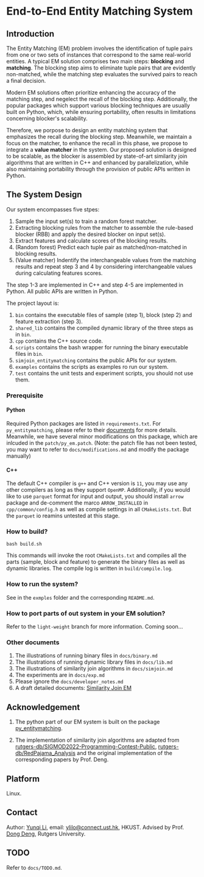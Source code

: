 # End-to-End Entity Matching System

## Introduction
The Entity Matching (EM) problem involves the identification of tuple pairs from one or two sets of instances that correspond to the same real-world entities. A typical EM solution comprises two main steps: **blocking** and **matching**. The blocking step aims to eliminate tuple pairs that are evidently non-matched, while the matching step evaluates the survived pairs to reach a final decision.

Modern EM solutions often prioritize enhancing the accuracy of the matching step, and negelect the recall of the blocking step. Additionally, the popular packages which support various blocking techniques are usually built on Python, which, while ensuring portability, often results in limitations concerning blocker's scalability.

Therefore, we porpose to design an entity matching system that emphasizes the recall during the blocking step. Meanwhile, we maintain a focus on the matcher, to enhance the recall in this phase, we propose to integrate a **value matcher** in the system. Our proposed solution is designed to be scalable, as the blocker is assembled by state-of-art similarity join algorithms that are written in C++ and enhanced by parallelization, while also maintaining portability through the provision of public APIs written in Python.

## The System Design

Our system encompasses five stpes: 
1. Sample the input set(s) to train a random forest matcher.
2. Extracting blocking rules from the matcher to assemble the rule-based blocker (RBB) and apply the desired blocker on input set(s).
3. Extract features and calculate scores of the blocking results.
4. (Random forest) Predict each tuple pair as matched/non-matched in blocking results.
5. (Value matcher) Indentify the interchangeable values from the matching results and repeat step 3 and 4 by considering interchangeable values during calculating features scores.

The step 1-3 are implemented in C++ and step 4-5 are implemented in Python. All public APIs are written in Python.

The project layout is:
1. ```bin``` contains the executable files of sample (step 1), block (step 2) and feature extraction (step 3).
2. ```shared_lib``` contains the compiled dynamic library of the three steps as in ```bin```.
3. ```cpp``` contains the C++ source code.
4. ```scripts``` contains the bash wrapper for running the binary executable files in ```bin```.
5. ```simjoin_entitymatching``` contains the public APIs for our system.
6. ```examples``` contains the scripts as examples ro run our system.
7. ```test``` contains the unit tests and experiment scripts, you should not use them.

### Prerequisite

#### Python
Required Python packages are listed in ```requirements.txt```. For ```py_entitymatching```, please refer to their [documents](https://anhaidgroup.github.io/py_entitymatching/v0.4.0/user_manual/guides.html) for more details. Meanwhile, we have several minor modifications on this package, which are inlcuded in the ```patch/py_em.patch```. (Note: the patch file has not been tested, you may want to refer to ```docs/modifications.md``` and modify the package manually)

#### C++
The default C++ compiler is ```g++``` and C++ version is ```11```, you may use any other compilers as long as they support ```OpenMP```. Additionally, if you would like to use ```parquet``` format for input and output, you should install ```arrow``` package and de-comment the marco ```ARROW_INSTALLED``` in ```cpp/common/config.h``` as well as compile settings in all ```CMakeLists.txt```. But the ```parquet``` io reamins untested at this stage.

### How to build?
```
bash build.sh
```
This commands will invoke the root ```CMakeLists.txt``` and compiles all the parts (sample, block and feature) to generate the binary files as well as dynamic libraries. The compile log is written in ```build/compile.log```.

### How to run the system?

See in the ```exmples``` folder and the corresponding ```README.md```.

### How to port parts of out system in your EM solution?

Refer to the ```light-weight``` branch for more information. Coming soon...

### Other documents
1. The illustrations of running binary files in ```docs/binary.md```
2. The illustrations of running dynamic library files in ```docs/lib.md```
3. The illustrations of similarity join algorithms in ```docs/simjoin.md```
4. The experiments are in ```docs/exp.md```
5. Please ignore the ```docs/developer_notes.md```
6. A draft detailed documents: [Similarity Join EM](https://ericlyunqi.github.io/em-release/index.html)

## Acknowledgement
1. The python part of our EM system is built on the package [py_entitymatching](https://github.com/anhaidgroup/py_entitymatching).

2. The implementation of similarity join algorithms are adapted from [rutgers-db/SIGMOD2022-Programming-Contest-Public](https://github.com/rutgers-db/SIGMOD2022-Programming-Contest-Public), [rutgers-db/RedPajama_Analysis](https://github.com/rutgers-db/RedPajama_Analysis) and the original implementation of the corresponding papers by Prof. Deng.

## Platform
Linux.

## Contact
Author: [Yunqi Li](https://ericlyunqi.github.io/), email: ylilo@connect.ust.hk, HKUST. Advised by Prof. [Dong Deng](https://people.cs.rutgers.edu/~dd903/), Rutgers University.

## TODO
Refer to ```docs/TODO.md```.
